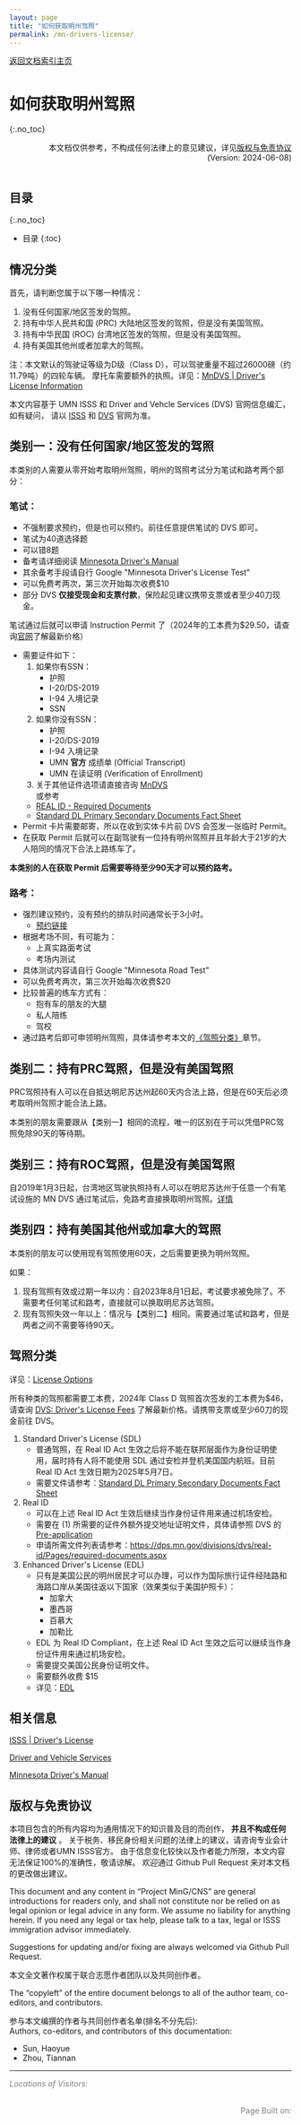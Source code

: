 ```yaml
---
layout: page
title: "如何获取明州驾照"
permalink: /mn-drivers-license/
---
```


<!-- Global site tag (gtag.js) - Google Analytics -->
<script async src="https://www.googletagmanager.com/gtag/js?id=G-4DT3EE5Z3Q"></script>
<script>
  window.dataLayer = window.dataLayer || [];
  function gtag(){dataLayer.push(arguments);}
  gtag('js', new Date());

  gtag('config', 'G-4DT3EE5Z3Q');
</script>
<script data-ad-client="ca-pub-3457849876540251" async src="https://pagead2.googlesyndication.com/pagead/js/adsbygoogle.js"></script>

<div style="padding-bottom: 6px">
<a href="http://www.mingcns.org">返回文档索引主页</a>
</div>

# 如何获取明州驾照
{:.no_toc}

<div align="right">
本文档仅供参考，不构成任何法律上的意见建议，详见<a href="#版权与免责协议">版权与免责协议</a><br>
(Version: 2024-06-08)
</div><br>

## 目录
{:.no_toc}

* 目录
{:toc}


## 情况分类

首先，请判断您属于以下哪一种情况：

1. 没有任何国家/地区签发的驾照。
1. 持有中华人民共和国 (PRC) 大陆地区签发的驾照，但是没有美国驾照。
1. 持有中华民国 (ROC) 台湾地区签发的驾照，但是没有美国驾照。
1. 持有美国其他州或者加拿大的驾照。

注：本文默认的驾驶证等级为D级（Class D），可以驾驶重量不超过26000磅（约11.79吨）的四轮车辆。
摩托车需要额外的执照。详见：[MnDVS | Driver's License Information](https://dps.mn.gov/divisions/dvs/Pages/drivers-license-information.aspx)

本文内容基于 UMN ISSS 和 Driver and Vehcle Services (DVS) 官网信息编汇，如有疑问，
请以 [ISSS](https://isss.umn.edu/resources/Dlicense.html) 和 [DVS](https://dps.mn.gov/divisions/dvs/Pages/default.aspx) 官网为准。


## 类别一：没有任何国家/地区签发的驾照

本类别的人需要从零开始考取明州驾照，明州的驾照考试分为笔试和路考两个部分：

### 笔试：

* 不强制要求预约，但是也可以预约。前往任意提供笔试的 DVS 即可。
* 笔试为40道选择题
* 可以错8题
* 备考请详细阅读 [Minnesota Driver's Manual](https://dps.mn.gov/divisions/dvs/forms-documents/Documents/Minnesota_Drivers_Manual.pdf)
* 其余备考手段请自行 Google "Minnesota Driver's License Test"
* 可以免费考两次，第三次开始每次收费$10
* 部分 DVS **仅接受现金和支票付款**，保险起见建议携带支票或者至少40刀现金。

笔试通过后就可以申请 Instruction Permit 了（2024年的工本费为$29.50，请查询[官网](https://dps.mn.gov/divisions/dvs/Pages/drivers-license-fees.aspx)了解最新价格）
* 需要证件如下：
    1. 如果你有SSN：
        * 护照
        * I-20/DS-2019
        * I-94 入境记录
        * SSN
    1. 如果你没有SSN：
        * 护照
        * I-20/DS-2019
        * I-94 入境记录
        * UMN **官方** 成绩单 (Official Transcript)
        * UMN 在读证明 (Verification of Enrollment)
    1. 关于其他证件选项请直接咨询 [MnDVS](https://dps.mn.gov/divisions/dvs/contact/Pages/default.aspx)   
    或参考
    *  [REAL ID - Required Documents](https://dps.mn.gov/divisions/dvs/real-id/Pages/required-documents.aspx)
    *  [Standard DL Primary Secondary Documents Fact Sheet](https://dps.mn.gov/divisions/dvs/forms-documents/Documents/DL%20For%20All%20Primary%20Secondary%20Documents%20Fact%20Sheet.pdf)
* Permit 卡片需要邮寄，所以在收到实体卡片前 DVS 会签发一张临时 Permit。
* 在获取 Permit 后就可以在副驾驶有一位持有明州驾照并且年龄大于21岁的大人陪同的情况下合法上路练车了。

**本类别的人在获取 Permit 后需要等待至少90天才可以预约路考。**

### 路考：

* 强烈建议预约，没有预约的排队时间通常长于3小时。
    * [预约链接](https://dps.mn.gov/divisions/dvs/online-self-services/Pages/default.aspx)
* 根据考场不同，有可能为：
    * 上真实路面考试
    * 考场内测试
* 具体测试内容请自行 Google "Minnesota Road Test"
* 可以免费考两次，第三次开始每次收费$20
* 比较普遍的练车方式有：
    * 抱有车的朋友的大腿
    * 私人陪练
    * 驾校
* 通过路考后即可申领明州驾照，具体请参考本文的[《驾照分类》](#驾照分类)章节。


## 类别二：持有PRC驾照，但是没有美国驾照

PRC驾照持有人可以在自抵达明尼苏达州起60天内合法上路，但是在60天后必须考取明州驾照才能合法上路。

本类别的朋友需要跟从【类别一】相同的流程，唯一的区别在于可以凭借PRC驾照免除90天的等待期。


## 类别三：持有ROC驾照，但是没有美国驾照

自2019年1月3日起，台湾地区驾驶执照持有人可以在明尼苏达州于任意一个有笔试设施的 MN DVS
通过笔试后，免路考直接换取明州驾照。[详情](https://www.mofa.gov.tw/News_Content_M_2.aspx?n=FAEEE2F9798A98FD&sms=6DC19D8F09484C89&s=ED8D44898C7AD886)


## 类别四：持有美国其他州或加拿大的驾照

本类别的朋友可以使用现有驾照使用60天，之后需要更换为明州驾照。

如果：
1. 现有驾照有效或过期一年以内：自2023年8月1日起，考试要求被免除了。不需要考任何笔试和路考，直接就可以换取明尼苏达驾照。
2. 现有驾照失效一年以上：情况与【类别二】相同。需要通过笔试和路考，但是两者之间不需要等待90天。


## 驾照分类

详见：[License Options](https://dps.mn.gov/divisions/dvs/real-id/Pages/license-id-options.aspx)

所有种类的驾照都需要工本费，2024年 Class D 驾照首次签发的工本费为$46，请查询 [DVS: Driver's License Fees](https://dps.mn.gov/divisions/dvs/Pages/drivers-license-fees.aspx) 了解最新价格。请携带支票或至少60刀的现金前往 DVS。

1. Standard Driver's License (SDL)
    * 普通驾照，在 Real ID Act 生效之后将不能在联邦层面作为身份证明使用，届时持有人将不能使用 SDL 通过安检并登机美国国内航班。目前 Real ID Act 生效日期为2025年5月7日。
    * 需要文件请参考：[Standard DL Primary Secondary Documents Fact Sheet](https://dps.mn.gov/divisions/dvs/forms-documents/Documents/DL%20For%20All%20Primary%20Secondary%20Documents%20Fact%20Sheet.pdf)
2. Real ID
    * 可以在上述 Real ID Act 生效后继续当作身份证件用来通过机场安检。
    * 需要在 (1) 所需要的证件外额外提交地址证明文件，具体请参照 DVS 的 [Pre-application](https://dps.mn.gov/divisions/dvs/online-self-services/Pages/default.aspx)
    * 申请所需文件列表请参考：https://dps.mn.gov/divisions/dvs/real-id/Pages/required-documents.aspx
3. Enhanced Driver's License (EDL)
    * 只有是美国公民的明州居民才可以办理，可以作为国际旅行证件经陆路和海路口岸从美国往返以下国家（效果类似于美国护照卡）：
        * 加拿大
        * 墨西哥
        * 百慕大
        * 加勒比
    * EDL 为 Real ID Compliant，在上述 Real ID Act 生效之后可以继续当作身份证件用来通过机场安检。
    * 需要提交美国公民身份证明文件。
    * 需要额外收费 $15
    * 详见：[EDL](https://dps.mn.gov/divisions/dvs/Pages/dvs-content-detail.aspx?pageID=683)

## 相关信息
[ISSS | Driver's License](https://isss.umn.edu/resources/Dlicense.html)

[Driver and Vehicle Services](https://dps.mn.gov/divisions/dvs/Pages/default.aspx)

[Minnesota Driver's Manual](https://dps.mn.gov/divisions/dvs/forms-documents/Documents/Minnesota_Drivers_Manual.pdf)

## 版权与免责协议
本项目包含的所有内容均为通用情况下的知识普及目的而创作， **并且不构成任何法律上的建议** 。
关于税务、移民身份相关问题的法律上的建议，请咨询专业会计师、律师或者UMN ISSS官方。
由于信息变化较快以及作者能力所限，本文内容无法保证100%的准确性，敬请谅解。
欢迎通过 Github Pull Request 来对本文档的更改做出建议。

This document and any content in “Project MinG/CNS” are general introductions for readers only,
and shall not constitute nor be relied on as legal opinion or legal advice in any form.
We assume no liability for anything herein.
If you need any legal or tax help, please talk to a tax, legal or ISSS immigration advisor immediately.

Suggestions for updating and/or fixing are always welcomed via Github Pull Request.

本文全文著作权属于联合志愿作者团队以及共同创作者。

The “copyleft” of the entire document belongs to all of the author team, co-editors, and contributors.  

参与本文编撰的作者与共同创作者名单(排名不分先后):  
Authors, co-editors, and contributors of this documentation:

* Sun, Haoyue
* Zhou, Tiannan

---

_<font color="grey">Locations of Visitors: </font>_
<div style="width: 50%; ">
<script type='text/javascript' id='clustrmaps' src='//cdn.clustrmaps.com/map_v2.js?cl=ffffff&w=a&t=tt&d=6dgA5xsRget7ciqINHnS-LTZ2Bt67OdMGfiecR3Qa-8&cmo=ff7a00&cmn=ff0000&ct=ffffff&co=2d78ad'></script>
</div><br>

<div align="right" style="color: grey">
Page Built on:
<i><script type="text/javascript"> document.write(document.lastModified); </script></i>
</div>
